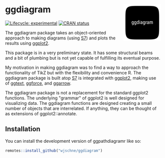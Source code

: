 
# ggdiagram <a href="https://wjschne.github.io/ggdiagram/"><img src="man/figures/logo.png" align="right" height="120" alt="ggdiagram website" /></a>


<!-- badges: start -->
[![Lifecycle: experimental](https://img.shields.io/badge/lifecycle-experimental-orange.svg)](https://lifecycle.r-lib.org/articles/stages.html#experimental)
[![CRAN status](https://www.r-pkg.org/badges/version/ggdiagram)](https://CRAN.R-project.org/package=ggdiagram)
<!-- badges: end -->

The ggdiagram package takes an object-oriented approach to making diagrams (using [S7](https://rconsortium.github.io/S7/index.html)) and plots the results using [ggplot2](https://ggplot2.tidyverse.org/).

This package is in a very preliminary state. It has some structural beams and a bit of plumbing but is not yet capable of fulfilling its eventual purpose. 

My motivation in making ggdiagram was to find a way to approach the functionality of TikZ but with the flexibility and convenience R. The ggdiagram package is built atop [S7](https://rconsortium.github.io/S7/) is integrated with [ggplot2](https://ggplot2.tidyverse.org/), making use of [ggtext](https://wilkelab.org/ggtext/), [ggforce](https://ggforce.data-imaginist.com/), and [ggarrow](https://teunbrand.github.io/ggarrow/).

The ggdiagram package is not a replacement for the standard ggplot2 functions. The underlying "grammar" of ggplot2 is well designed for visualizing data. The ggdiagram functions are designed creating a small number of objects that are interrelated. If anything, they can be thought of as extensions of ggplot2::annotate.

## Installation

You can install the development version of ggpathdiagramr like so:

``` r
remotes::install_github("wjschne/ggdiagram")
```

